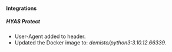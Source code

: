 
#### Integrations

##### HYAS Protect

- User-Agent added to header.
- Updated the Docker image to: *demisto/python3:3.10.12.66339*.
